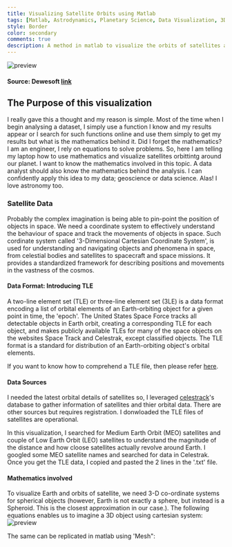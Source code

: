 ```yaml
---
title: Visualizing Satellite Orbits using Matlab
tags: [Matlab, Astrodynamics, Planetary Science, Data Visualization, 3D-Mesh]
style: Border
color: secondary
comments: true
description: A method in matlab to visualize the orbits of satellites around the Earth at a given time.
---
```


![preview](https://i.postimg.cc/rmJVBDkW/satellite-orbit-info.png)
#### Source: Dewesoft [link](https://dewesoft.com/blog/every-satellite-orbiting-earth-and-who-owns-them)

## The Purpose of this visualization
I really gave this a thought and my reason is simple. Most of the time when I begin analysing a dataset, I simply use a function I know and my results appear or I search for such functions online and use them simply to get my results but what is the mathematics behind it. Did I forget the mathematics? I am an engineer, I rely on equations to solve problems. So, here I am telling my laptop how to use mathematics and visualize satellites orbittintg around our planet. I want to know the mathematics involved in this topic. A data analyst should also know the mathematics behind the analysis. I can confidently apply this idea to my data; geoscience or data science. Alas! I love astronomy too.

### Satellite Data
Probably the complex imagination is being able to pin-point the position of objects in space. We need a coordinate system to effectively understand the behaviour of space and track the movements of objects in space. Such cordinate system called '3-Dimensional Cartesian Coordinate System', is used for understanding and navigating objects and phenomena in space, from celestial bodies and satellites to spacecraft and space missions. It provides a standardized framework for describing positions and movements in the vastness of the cosmos.

#### Data Format: Introducing TLE
A two-line element set (TLE) or three-line element set (3LE) is a data format encoding a list of orbital elements of an Earth-orbiting object for a given point in time, the 'epoch'. The United States Space Force tracks all detectable objects in Earth orbit, creating a corresponding TLE for each object, and makes publicly available TLEs for many of the space objects on the websites Space Track and Celestrak, except classified objects. The TLE format is a standard for distribution of an Earth-orbiting object's orbital elements.

If you want to know how to comprehend a TLE file, then please refer [here](https://en.wikipedia.org/wiki/Two-line_element_set).

#### Data Sources
I needed the latest orbital details of satellites so, I leveraged [celestrack](https://celestrak.org/satcat/search.php)'s database to gather information of satellites and thier orbital data. There are other sources but requires registration. I donwloaded the TLE files of satellites are operational. 

In this visualization, I searched for Medium Earth Orbit (MEO) satellites and couple of Low Earth Orbit (LEO) satellites to understand the magnitude of the distance and how cloose satellites actually revolve around Earth. I googled some MEO satellite names and searched for data in Celestrak. Once you get the TLE data, I copied and pasted the 2 lines in the '.txt' file.

#### Mathematics involved
To visualize Earth and orbits of satellite, we need 3-D co-ordinate systems for spherical objects (however, Earth is not exactly a sphere, but instead is a Spheroid. This is the closest approximation in our case.). The following equations enables us to imagine a 3D object using cartesian system:
![preview](https://i.postimg.cc/fTG61t2B/spherecoord.png)

The same can be replicated in matlab using 'Mesh":

<script src="https://gist.github.com/Krishna1594/05017a216dac3cf422e3d6be04b0991d.js"></script>


